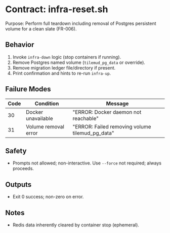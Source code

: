 # Contract: infra-reset.sh

Purpose: Perform full teardown including removal of Postgres persistent volume for a clean slate (FR-006).

## Behavior
1. Invoke `infra-down` logic (stop containers if running).
2. Remove Postgres named volume (`tilemud_pg_data` or override).
3. Remove migration ledger file/directory if present.
4. Print confirmation and hints to re-run `infra-up`.

## Failure Modes
| Code | Condition | Message |
|------|-----------|---------|
| 30 | Docker unavailable | "ERROR: Docker daemon not reachable" |
| 31 | Volume removal error | "ERROR: Failed removing volume tilemud_pg_data" |

## Safety
- Prompts not allowed; non-interactive. Use `--force` not required; always proceeds.

## Outputs
- Exit 0 success; non-zero on error.

## Notes
- Redis data inherently cleared by container stop (ephemeral).
